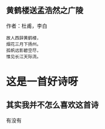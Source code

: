 ## 黄鹤楼送孟浩然之广陵


作者：杜甫，李白

```
故人西辞黄鹤楼，
烟花三月下扬州。
孤帆远影碧空尽，
惟见长江天际流。
```
# 这是一首好诗呀

## 其实我并不怎么喜欢这首诗


有没有


